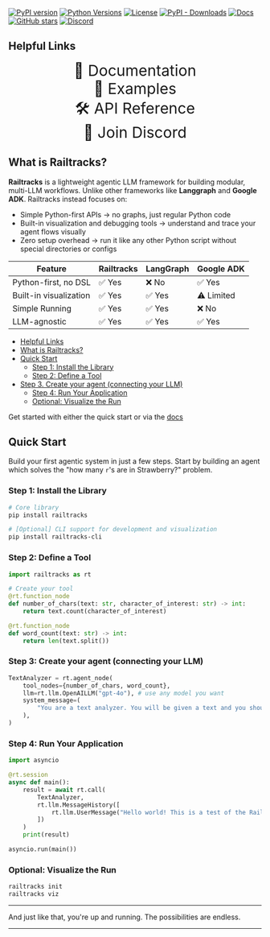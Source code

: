 [![PyPI version](https://img.shields.io/pypi/v/railtracks)](https://github.com/RailtownAI/railtracks/releases)
[![Python Versions](https://img.shields.io/pypi/pyversions/railtracks?logo=python&)](https://pypi.org/project/railtracks/)
[![License](https://img.shields.io/pypi/l/railtracks)](https://opensource.org/licenses/MIT)
[![PyPI - Downloads](https://img.shields.io/pepy/dt/railtracks)](https://pypistats.org/packages/railtracks)
[![Docs](https://img.shields.io/badge/docs-latest-00BFFF.svg?logo=)](https://railtownai.github.io/railtracks/)
[![GitHub stars](https://img.shields.io/github/stars/RailtownAI/railtracks.svg?style=social&label=Star)](https://github.com/RailtownAI/railtracks)
[![Discord](https://img.shields.io/badge/Discord-Join-5865F2?logo=discord&logoColor=white)](https://discord.gg/h5ZcahDc)


## Helpful Links
<p align="center">
  <a href="https://railtownai.github.io/railtracks/" style="font-size: 30px; text-decoration: none;">📘 Documentation</a> <br>
  <a href="https://github.com/RailtownAI/railtracks/tree/main/examples/rt_basics" style="font-size: 30px; text-decoration: none;">🚀 Examples</a> <br>
  <a href="https://railtownai.github.io/railtracks/api_reference" style="font-size: 30px; text-decoration: none;">🛠 API Reference</a> <br>
  <a href="https://discord.gg/h5ZcahDc" style="font-size: 30px; text-decoration: none;">💬 Join Discord</a> <br>
</p>

## What is Railtracks?
**Railtracks** is a lightweight agentic LLM framework for building modular, multi-LLM workflows. Unlike other frameworks like **Langgraph** and **Google ADK**. Railtracks instead focuses on:

- Simple Python-first APIs -> no graphs, just regular Python code
- Built-in visualization and debugging tools -> understand and trace your agent flows visually
- Zero setup overhead -> run it like any other Python script without special directories or configs

| Feature                | Railtracks | LangGraph  | Google ADK |
| ---------------------- | ---------- | ---------- | ---------- |
| Python-first, no DSL   | ✅ Yes      | ❌ No       | ✅ Yes       |
| Built-in visualization | ✅ Yes      | ✅ Yes      | ⚠️ Limited|
| Simple Running         | ✅ Yes      | ✅ Yes     | ❌ No       |
| LLM-agnostic           | ✅ Yes      | ✅ Yes      | ✅ Yes      |
<!-- @import "[TOC]" {cmd="toc" depthFrom=1 depthTo=6 orderedList=false} -->

<!-- code_chunk_output -->

  - [Helpful Links](#helpful-links)
  - [What is Railtracks?](#what-is-railtracks)
  - [Quick Start](#quick-start)
    - [Step 1: Install the Library](#step-1-install-the-library)
    - [Step 2: Define a Tool](#step-2-define-a-tool)
- [Step 3. Create your agent (connecting your LLM)](#step-3-create-your-agent-connecting-your-llm)
    - [Step 4: Run Your Application](#step-4-run-your-application)
    - [Optional: Visualize the Run](#optional-visualize-the-run)

<!-- /code_chunk_output -->




Get started with either the quick start or via the [docs](https://railtownai.github.io/railtracks/)

## Quick Start

Build your first agentic system in just a few steps. Start by building an agent which solves the "how many `r`'s are in Strawberry?" problem. 

### Step 1: Install the Library

```bash
# Core library
pip install railtracks

# [Optional] CLI support for development and visualization
pip install railtracks-cli
```

### Step 2: Define a Tool

```python
import railtracks as rt

# Create your tool
@rt.function_node
def number_of_chars(text: str, character_of_interest: str) -> int:
    return text.count(character_of_interest)

@rt.function_node
def word_count(text: str) -> int:
    return len(text.split())
```

### Step 3: Create your agent (connecting your LLM)
```python
TextAnalyzer = rt.agent_node(
    tool_nodes={number_of_chars, word_count},
    llm=rt.llm.OpenAILLM("gpt-4o"), # use any model you want
    system_message=(
        "You are a text analyzer. You will be given a text and you should utilize the tools available to analyze it."
    ),
)
```

### Step 4: Run Your Application

```python
import asyncio

@rt.session
async def main():
    result = await rt.call(
        TextAnalyzer,
        rt.llm.MessageHistory([
            rt.llm.UserMessage("Hello world! This is a test of the Railtracks framework.")
        ])
    )
    print(result)

asyncio.run(main())
```

### Optional: Visualize the Run

```bash
railtracks init
railtracks viz
```

---

And just like that, you're up and running. The possibilities are endless.

---